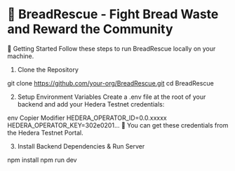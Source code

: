 # 🥖 BreadRescue - Fight Bread Waste and Reward the Community
🚀 Getting Started
Follow these steps to run BreadRescue locally on your machine.

1. Clone the Repository
   
git clone https://github.com/your-org/BreadRescue.git
cd BreadRescue

2. Setup Environment Variables
Create a .env file at the root of your backend and add your Hedera Testnet credentials:

env
Copier
Modifier
HEDERA_OPERATOR_ID=0.0.xxxxx
HEDERA_OPERATOR_KEY=302e0201...
🔑 You can get these credentials from the Hedera Testnet Portal.

3. Install Backend Dependencies & Run Server

npm install
npm run dev


